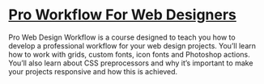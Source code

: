 # [Pro Workflow For Web Designers](https://webdesign.tutsplus.com/courses/pro-web-design-workflow)

Pro Web Design Workflow is a course designed to teach you how to develop a professional workflow for your web design projects. You’ll learn how to work with grids, custom fonts, icon fonts and Photoshop actions. You’ll also learn about CSS preprocessors and why it’s important to make your projects responsive and how this is achieved.
